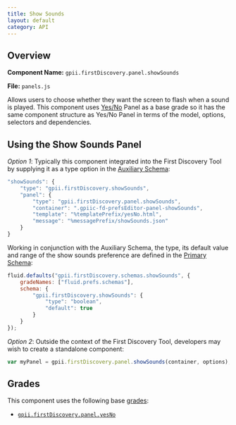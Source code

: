 ```yaml
---
title: Show Sounds
layout: default
category: API
---
```


## Overview

**Component Name:** `gpii.firstDiscovery.panel.showSounds`

**File:** `panels.js`

Allows users to choose whether they want the screen to flash when a sound is played.
This component uses [Yes/No](yesNo.md)
Panel as a base grade so it has the same component structure as Yes/No Panel
in terms of the model, options, selectors and dependencies.

## Using the Show Sounds Panel

*Option 1*: Typically this component integrated into the First Discovery Tool by
supplying it as a type option in the
[Auxiliary Schema](http://docs.fluidproject.org/infusion/development/AuxiliarySchemaForPreferencesFramework.html):
```javascript
"showSounds": {
    "type": "gpii.firstDiscovery.showSounds",
    "panel": {
        "type": "gpii.firstDiscovery.panel.showSounds",
        "container": ".gpiic-fd-prefsEditor-panel-showSounds",
        "template": "%templatePrefix/yesNo.html",
        "message": "%messagePrefix/showSounds.json"
    }
}
```

Working in conjunction with the Auxiliary Schema, the type, its default value and range of
the show sounds preference are defined in the
[Primary Schema](http://docs.fluidproject.org/infusion/development/PrimarySchemaForPreferencesFramework.html):
```javascript
fluid.defaults("gpii.firstDiscovery.schemas.showSounds", {
    gradeNames: ["fluid.prefs.schemas"],
    schema: {
        "gpii.firstDiscovery.showSounds": {
            "type": "boolean",
            "default": true
        }
    }
});
```

*Option 2*: Outside the context of the First Discovery Tool, developers may wish to create a standalone component:
```javascript
var myPanel = gpii.firstDiscovery.panel.showSounds(container, options);
```

## Grades

This component uses the following base
[grades](http://docs.fluidproject.org/infusion/development/ComponentGrades.html):

* [`gpii.firstDiscovery.panel.yesNo`](yesNo.md)

